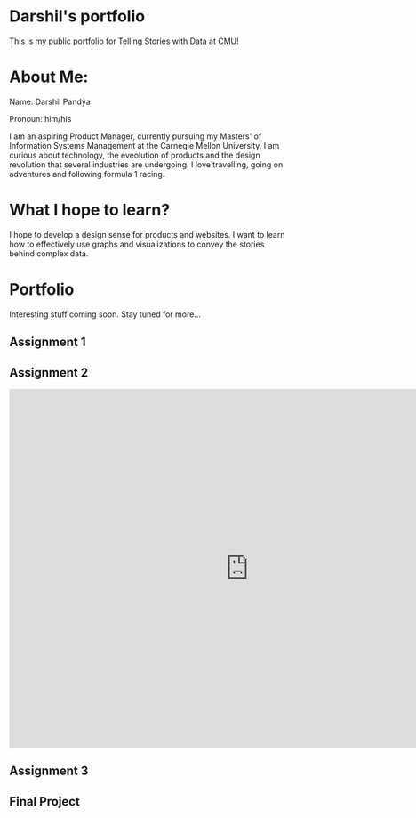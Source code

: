 # Darshil's portfolio
This is my public portfolio for Telling Stories with Data at CMU!

# About Me:
Name: Darshil Pandya

Pronoun: him/his

I am an aspiring Product Manager, currently pursuing my Masters' of Information Systems Management at the Carnegie Mellon University. I am curious about technology, the eveolution of products and the design revolution that several industries are undergoing. I love travelling, going on adventures and following formula 1 racing.

# What I hope to learn?
I hope to develop a design sense for products and websites. I want to learn how to effectively use graphs and visualizations to convey the stories behind complex data.

# Portfolio
Interesting stuff coming soon.
Stay tuned for more...

## Assignment 1

## Assignment 2
<iframe src="https://data.oecd.org/chart/6vmD" width="860" height="645" style="border: 0" mozallowfullscreen="true" webkitallowfullscreen="true" allowfullscreen="true">
  <a href="https://data.oecd.org/chart/6vmD" target="_blank">OECD Chart: General government debt, Total, % of GDP, 2020</a>
</iframe>


## Assignment 3

## Final Project
